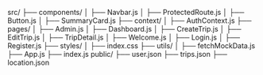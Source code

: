 src/
├── components/
│   ├── Navbar.js
│   ├── ProtectedRoute.js
│   ├── Button.js
│   ├── SummaryCard.js
├── context/
│   ├── AuthContext.js
├── pages/
│   ├── Admin.js
│   ├── Dashboard.js
│   ├── CreateTrip.js
│   ├── EditTrip.js
│   ├── TripDetail.js
│   ├── Welcome.js
│   ├── Login.js
│   ├── Register.js
├── styles/
│   ├── index.css
├── utils/
│   ├── fetchMockData.js
├── App.js
├── index.js
public/
├── user.json
├── trips.json
├── location.json
